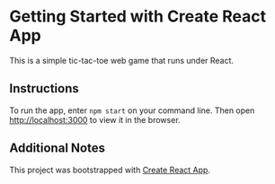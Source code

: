 # Getting Started with Create React App

This is a simple tic-tac-toe web game that runs under React.

## Instructions

To run the app, enter `npm start` on your command line. Then open [http://localhost:3000](http://localhost:3000) to view it in the browser.

## Additional Notes

This project was bootstrapped with [Create React App](https://github.com/facebook/create-react-app).